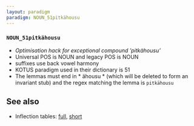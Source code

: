 ```yaml
---
layout: paradigm
paradigm: NOUN_51pitkähousu
---
```

### ` NOUN_51pitkähousu `

* _Optimisation hack for exceptional compound ’pitkähousu’_
* Universal POS is NOUN and legacy POS is NOUN
* suffixes use back vowel harmony
* KOTUS paradigm used in their dictionary is 51
* The lemmas must end in * ähousu * (which will be deleted to form an invariant stub) and the regex matching the lemma is ` pitkähousu `

## See also

* Inflection tables: [full](gen/5/pitkähousu.html), [short](gen/5/pitkähousu_wikt.html)

